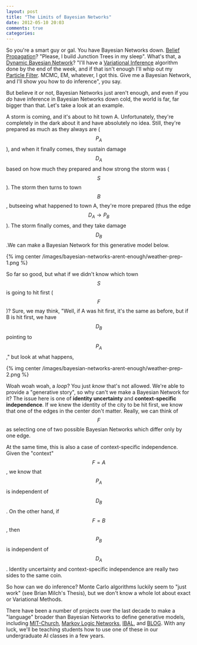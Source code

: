 ```yaml
---
layout: post
title: "The Limits of Bayesian Networks"
date: 2012-05-10 20:03
comments: true
categories: 
---
```


  So you're a smart guy or gal.  You have Bayesian Networks down.  [Belief Propagation](http://en.wikipedia.org/wiki/Belief_propagation)?  "Please, I build Junction Trees in my sleep".  What's that, a [Dynamic Bayesian Network](http://www.cs.ubc.ca/~murphyk/Papers/dbnchapter.pdf)?  "I'll have a [Variational Inference](http://en.wikipedia.org/wiki/Variational_Bayesian_methods) algorithm done by the end of the week, and if that isn't enough I'll whip out my [Particle Filter](http://www.cs.ubc.ca/~arnaud/doucet_johansen_tutorialPF.pdf).  MCMC, EM, whatever, I got this.  Give me a Bayesian Network, and I'll show you how to do inference", you say.

  But believe it or not, Bayesian Networks just aren't enough, and even if you _do_ have inference in Bayesian Networks down cold, the world is far, far bigger than that.  Let's take a look at an example.

  A storm is coming, and it's about to hit town A.  Unfortunately, they're completely in the dark about it and have absolutely no idea.  Still, they're prepared as much as they always are ($$P_A$$), and when it finally comes, they sustain damage $$D_A$$ based on how much they prepared and how strong the storm was ($$S$$).  The storm then turns to town $$B$$, butseeing what happened to town A, they're more prepared (thus the edge $$D_A \rightarrow P_B$$).  The storm finally comes, and they take damage $$D_B$$.We can make a Bayesian Network for this generative model below.

{% img center /images/bayesian-networks-arent-enough/weather-prep-1.png %}

  So far so good, but what if we didn't know which town $$S$$ is going to hit first ($$F$$)?  Sure, we may think, "Well, if A was hit first, it's the same as before, but if B is hit first, we have $$D_B$$ pointing to $$P_A$$," but look at what happens,

{% img center /images/bayesian-networks-arent-enough/weather-prep-2.png %}

  Woah woah woah, a _loop_?  You just _know_ that's not allowed. We're able to provide a "generative story", so why can't we make a Bayesian Network for it?  The issue here is one of **identity uncertainty** and **context-specific independence**.  If we knew the identity of the city to be hit first, we know that one of the edges in the center don't matter.  Really, we can think of $$F$$ as selecting one of two possible Bayesian Networks which differ only by one edge.  
  
  At the same time, this is also a case of context-specific independence.  Given the "context" $$F=A$$, we know that $$P_A$$ is independent of $$D_B$$.  On the other hand, if $$F=B$$, then $$P_B$$ is independent of $$D_A$$.  Identity uncertainty and context-specific independence are really two sides to the same coin.

  So how can we do inference?  Monte Carlo algorithms luckily seem to "just work" (see Brian Milch's Thesis), but we don't know a whole lot about exact or Variational Methods.  
  
  There have been a number of projects over the last decade to make a "language" broader than Bayesian Networks to define generative models, including [MIT-Church](http://projects.csail.mit.edu/church/wiki/Church),  [Markov Logic Networks](http://alchemy.cs.washington.edu/), [IBAL](http://citeseer.ist.psu.edu/viewdoc/summary?doi=10.1.1.29.1299), and [BLOG](http://people.csail.mit.edu/milch/blog/index.html).  With any luck, we'll be teaching students how to use one of these in our undergraduate AI classes in a few years.
